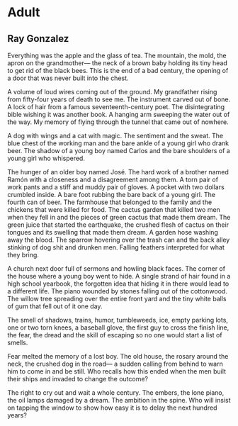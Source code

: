 # Adult
## Ray Gonzalez
Everything was the apple and the glass of tea.
The mountain, the mold, the apron on the grandmother—
the neck of a brown baby holding its tiny head
to get rid of the black bees.
This is the end of a bad century,
the opening of a door that was never built into the chest.

A volume of loud wires coming out of the ground.
My grandfather rising from fifty-four years of death to see me.
The instrument carved out of bone.
A lock of hair from a famous seventeenth-century poet.
The disintegrating bible wishing it was another book.
A hanging arm sweeping the water out of the way.
My memory of flying through the tunnel that came out of nowhere.

A dog with wings and a cat with magic.
The sentiment and the sweat.
The blue chest of the working man and
the bare ankle of a young girl who drank beer.
The shadow of a young boy named Carlos and
the bare shoulders of a young girl who whispered.

The hunger of an older boy named José.
The hard work of a brother named Ramón with
a closeness and a disagreement among them.
A torn pair of work pants and
a stiff and muddy pair of gloves.
A pocket with two dollars crumbled inside.
A bare foot rubbing the bare back of a young girl.
The fourth can of beer.
The farmhouse that belonged to the family
and the chickens that were killed for food.
The cactus garden that killed two men when they fell in
and the pieces of green cactus that made them dream.
The green juice that started the earthquake,
the crushed flesh of cactus on their tongues
and its swelling that made them dream.
A garden hose washing away the blood.
The sparrow hovering over the trash can and
the back alley stinking of dog shit and drunken men.
Falling feathers interpreted for what they bring.

A church next door full of sermons and howling black faces.
The corner of the house where a young boy went to hide.
A single strand of hair found in a high school yearbook,
the forgotten idea that hiding it in there would lead to a different life.
The piano wounded by stones falling out of the cottonwood.
The willow tree spreading over the entire front yard
and the tiny white balls of gum that fell out of it one day.

The smell of shadows, trains, humor, tumbleweeds,
ice, empty parking lots, one or two torn knees,
a baseball glove, the first guy to cross the finish line,
the fear, the dread and the skill of escaping
so no one would start a list of smells.

Fear melted the memory of a lost boy.
The old house, the rosary around the neck,
the crushed dog in the road—
a sudden calling from behind to warn him
to come in and be still.
Who recalls how this ended when the men
built their ships and invaded to change the outcome?

The right to cry out and wait a whole century.
The embers, the lone piano, the oil lamps
damaged by a dream.
The ambition in the spine.
Who will insist on tapping the window to show
how easy it is to delay the next hundred years?